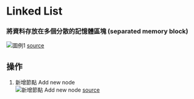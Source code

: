 # Linked List

### 將資料存放在多個分散的記憶體區塊 (separated memory block)
  ![圖例1](https://miro.medium.com/max/953/1*iiEWrP2IznA6HbmuIdK0lQ.png)
  [source](https://javascript.plainenglish.io/understanding-singly-linked-lists-and-their-functions-ae8f2e53f92d)


## 操作

  1. 新增節點 Add new node <br> ![新增節點 Add new node](https://www.opentechguides.com/images/howto/howto_14201.png) [source](https://www.opentechguides.com/how-to/article/c/142/linked-list-insert.html)

